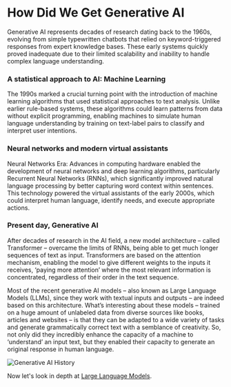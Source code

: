 <!-- 💡 Tip for viewing this file: To see this markdown file in a nicely formatted preview mode in VS Code, press Ctrl+Shift+V. You can also right-click on the file tab and select "Open Preview" or use the Command Palette (Ctrl+Shift+P) and search for "Markdown: Open Preview". -->

# How Did We Get Generative AI

Generative AI represents decades of research dating back to the 1960s, evolving from simple typewritten chatbots that relied on keyword-triggered responses from expert knowledge bases. These early systems quickly proved inadequate due to their limited scalability and inability to handle complex language understanding.

### A statistical approach to AI: Machine Learning
The 1990s marked a crucial turning point with the introduction of machine learning algorithms that used statistical approaches to text analysis. Unlike earlier rule-based systems, these algorithms could learn patterns from data without explicit programming, enabling machines to simulate human language understanding by training on text-label pairs to classify and interpret user intentions.

### Neural networks and modern virtual assistants
Neural Networks Era: Advances in computing hardware enabled the development of neural networks and deep learning algorithms, particularly Recurrent Neural Networks (RNNs), which significantly improved natural language processing by better capturing word context within sentences. This technology powered the virtual assistants of the early 2000s, which could interpret human language, identify needs, and execute appropriate actions.

### Present day, Generative AI
After decades of research in the AI field, a new model architecture – called Transformer – overcame the limits of RNNs, being able to get much longer sequences of text as input. Transformers are based on the attention mechanism, enabling the model to give different weights to the inputs it receives, ‘paying more attention’ where the most relevant information is concentrated, regardless of their order in the text sequence.

Most of the recent generative AI models – also known as Large Language Models (LLMs), since they work with textual inputs and outputs – are indeed based on this architecture. What’s interesting about these models – trained on a huge amount of unlabeled data from diverse sources like books, articles and websites – is that they can be adapted to a wide variety of tasks and generate grammatically correct text with a semblance of creativity. So, not only did they incredibly enhance the capacity of a machine to ‘understand’ an input text, but they enabled their capacity to generate an original response in human language.

![Generative AI History](../media/AI-diagram.png)

Now let's look in depth at [Large Language Models](use-llm.md).